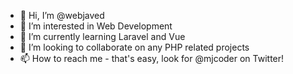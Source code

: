 - 👋 Hi, I’m @webjaved
- 👀 I’m interested in Web Development
- 🌱 I’m currently learning Laravel and Vue
- 💞️ I’m looking to collaborate on any PHP related projects
- 📫 How to reach me - that's easy, look for @mjcoder on Twitter!

<!---
webjaved/webjaved is a ✨ special ✨ repository because its `README.md` (this file) appears on your GitHub profile.
You can click the Preview link to take a look at your changes.
--->
